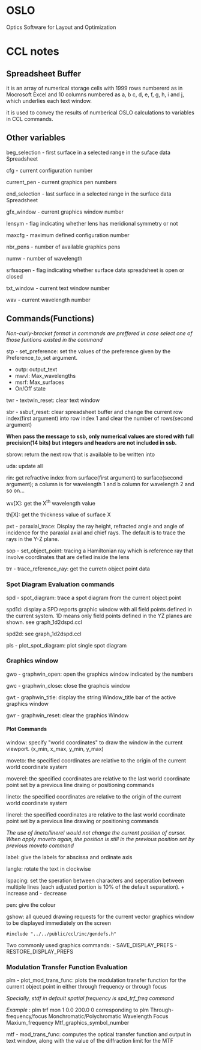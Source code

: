 # OSLO
Optics Software for Layout and Optimization


# CCL notes



## Spreadsheet Buffer

it is an array of numerical storage cells with 1999 rows numbererd as in Mocrosoft Excel and 10 columns numbered as a, b c, d, e, f, g, h, i and j, which underlies each text window.

it is used to convey the results of numberical OSLO calculations to variables in CCL commands.

## Other variables

beg_selection - first surface in a selected range in the suface data Spreadsheet

cfg - current configuration number

current_pen - current graphics pen numbers

end_selection - last surface in a selected range in the surface data Spreadsheet

gfx_window - current graphics window number

lensym - flag indicating whether lens has meridional symmetry or not

maxcfg - maximum defined configuration number

nbr_pens - number of available graphics pens

numw - number of wavelength

srfssopen - flag indicating whether surface data spreadsheet is open or closed

txt_window - current text window number

wav - current wavelength number



## Commands(Functions)

*Non-curly-bracket format in commands are preffered in case select one of those funtions existed in the command*

stp - set_preference: set the values of the preference given by the Preference_to_set argument.

  * outp: output_text
  * mwvl: Max_wavelengths
  * msrf: Max_surfaces
  * On/Off state

twr - textwin_reset: clear text window

sbr - ssbuf_reset: clear spreadsheet buffer and change the current row index(first argument) into row index 1 and clear the number of rows(second argument)

**When pass the message to ssb, only numerical values are stored with full precision(14 bits) but integers and headers are not included in ssb.**

sbrow: return the next row that is available to be written into  

uda: update all

rin: get refractive index from surface(first argument) to surface(second argument); a column is for wavelength 1 and b column for wavelength 2 and so on...

wv[X]: get the X<sup>th</sup> wavelength value

th[X]: get the thickness value of surface X

pxt - paraxial_trace: Display the ray height, refracted angle and angle of incidence for the paraxial axial and chief rays. The default is to trace the rays in the Y-Z plane.

sop - set_object_point: tracing a Hamiltonian ray which is reference ray that involve coordinates that are defied inside the lens

trr - trace_reference_ray: get the curretn object point data

### Spot Diagram Evaluation commands

spd - spot_diagram: trace a spot diagram from the current object point

spd1d: display a SPD reports graphic window with all field points defined in the current system. 1D means only field points defined in the YZ planes are shown. see graph_1d2dspd.ccl

spd2d: see graph_1d2dspd.ccl

pls - plot_spot_diagram: plot single spot diagram

### Graphics window

gwo - graphwin_open: open the graphics window indicated by the numbers

gwc - graphwin_close: close the graphcis window

gwt - graphwin_title: display the string Window_title bar of the active graphics window

gwr - graphwin_reset: clear the graphics Window

#### Plot Commands

window: specify "world coordinates" to draw the window in the current viewport. (x_min, x_max, y_min, y_max)

moveto: the specified coordinates are relative to the origin of the current world coordinate system

moverel: the specified coordinates are relative to the last world coordinate point set by a previous line draing or positioning commands

lineto: the specified coordinates are relative to the origin of the current world coordinate system

linerel: the specified coordinates are relative to the last world coordinate point set by a previous line drawing or positioning commands

*The use of lineto/linerel would not change the current position of cursor. When apply moveto again, the position is still in the previous position set by previous moveto command*

label: give the labels for abscissa and ordinate axis

langle: rotate the text in clockwise

lspacing: set the speration between characters and seperation between multiple lines (each adjusted portion is 10% of the default separation). + increase and - decrease

pen: give the colour

gshow: all queued drawing requests for the current vector graphics window to be displayed immediately on the screen

```
#include "../../public/ccl/inc/gendefs.h"
```

Two commonly used graphics commands:
          - SAVE_DISPLAY_PREFS
          - RESTORE_DISPLAY_PREFS

### Modulation Transfer Function Evaluation

plm - plot_mod_trans_func: plots the modulation transfer function for the current object point in either through frequency or through focus

*Specially, stdf in default spatial frequency is spd_trf_freq command*

*Example* : plm trf mon 1 0.0 200.0 0 corresponding to plm Through-frequency/focus Monchromatic/Polychromatic Wavelength Focus Maxium_frequency Mtf_graphics_symbol_number  

mtf - mod_trans_func: computes the optical transfer function and output in text window, along with the value of the diffraction limit for the MTF
